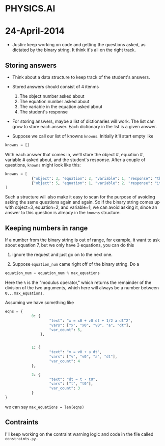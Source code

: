 # PHYSICS.AI

# 24-April-2014

* Justin: keep working on code and getting the questions asked, as dictated by the binary string. It think it's all on the right track.

## Storing answers

* Think about a data structure to keep track of the student's answers.

* Stored answers should consist of 4 itenms
    1. The object number asked about
    1. The equation number asked about
    1. The variable in the equation asked about
    1. The student's response

* For storing answers, maybe a list of dictionaries will work.  The list can grow to store each answer. Each dictionary in the list is a given answer.  

* Suppose we call our list of knowns `knowns`. Initially it'll start empty like

```python
knowns = []
```

With each answer that comes in, we'll store the object #, equation #, variable # asked about, and the student's response. After a couple of questions, `knowns` might look like this:


```python
knowns = [
            {"object": 3, "equation": 2, "variable": 1, "response": "the speed of the stone after it accelerated"},
            {"object": 5, "equation": 1, "variable": 2, "response": "it says the the truck is initally at x=0"}
]
```

Such a structure will also make it easy to scan for the purpose of avoiding asking the same questions again and again.  So if the binary string comes up with object=3, equation=2, and variable=1, we can avoid asking it, since an answer to this question is already in the `knowns` structure.

## Keeping numbers in range

If a number from the binary string is out of range, for example, it want to ask about equation 7, but we only have 3 equations, you can do this

1. ignore the request and just go on to the next one.

2. Suppose `equation_num` came right off of the binary string. Do a 

```python
equation_num = equation_num % max_equations
```

Here the `%` is the "modulus operator," which returns the remainder of the division of the two arguments, which here will always be a number between `0...max_equations`.

Assuming we have something like

```python
eqns = {
            0: {
                    "text": "x = x0 + v0 dt + 1/2 a dt^2", 
                    "vars": ["x", "x0", "v0", "a", "dt"],
                    "var_count": 5,
                },


            1: {
                    "text": "v = v0 + a dt",
                    "vars": ["v", "v0", "a", "dt"],
                    "var_count": 4
            },

            2: {
                    "text": "dt = t - t0",
                    "vars": ["t", "t0"],
                    "var_count": 3
            }
}
```

we can say `max_equations = len(eqns)`

## Contraints

I'll keep working on the contraint warning logic and code in the file called `constraints.py.`
